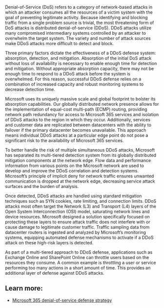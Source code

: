 Denial-of-Service (DoS) refers to a category of network-based attacks in which an attacker consumes all the resources of a victim system with the goal of preventing legitimate activity. Because identifying and blocking traffic from a single problem source is trivial, the most threatening form of DoS attacks is distributed denial-of-service (DDoS). DDoS attacks utilize many compromised intermediary systems controlled by an attacker to overwhelm the target system. The variety and number of attack sources make DDoS attacks more difficult to detect and block.  

Three primary factors dictate the effectiveness of a DDoS defense system: absorption, detection, and mitigation. Absorption of the initial DoS attack without loss of availability is necessary to enable enough time for detection and mitigation. Without appropriate absorption capacity, there may not be enough time to respond to a DDoS attack before the system is overwhelmed. For this reason, successful DDoS defense relies on a combination of increased capacity and robust monitoring systems to decrease detection time. 

Microsoft uses its uniquely massive scale and global footprint to bolster its absorption capabilities. Our globally distributed network presence allows for the implementation of equal-cost multi-path (ECMP) routing, providing network path redundancy for access to Microsoft 365 services and isolation of DDoS attacks to the region in which they occur. Additionally, services and customer data are replicated between datacenters with the ability to failover if the primary datacenter becomes unavailable. This approach means individual DDoS attacks at a particular edge point do not pose a significant risk to the availability of Microsoft 365 services.  

To better handle the risk of multiple simultaneous DDoS attacks, Microsoft has separated its multi-tiered detection system from its globally distributed mitigation components at the network edge. Flow data and performance information from various points on the Microsoft network are used to develop and improve the DDoS correlation and detection systems. Microsoft’s principle of implicit deny for network traffic ensures unwanted communication is dropped at the network edge, decreasing service attack surfaces and the burden of analysis. 

Once detected, DDoS attacks are handled using standard mitigation techniques such as SYN cookies, rate limiting, and connection limits. DDoS attacks most often target the Network (L3) and Transport (L4) layers of the Open System Interconnection (OSI) model, saturating network lines and device resources. Microsoft designed a solution specifically focused on protecting these layers to ensure attack traffic does not interfere with or cause damage to legitimate customer traffic. Traffic sampling data from datacenter routers is ingested and analyzed by Microsoft’s monitoring systems, equipping automated defense mechanisms to activate if a DDoS attack on these high-risk layers is detected.   

As part of a multi-tiered approach to DDoS defense, applications such as Exchange Online and SharePoint Online can throttle users based on the resources they consume. A common example is throttling a user or service performing too many actions in a short amount of time. This provides an additional layer of defense against DDoS attacks. 

## Learn more:

- [Microsoft 365 denial-of-service defense strategy](/compliance/assurance/assurance-microsoft-dos-defense-strategy?azure-portal=true)

